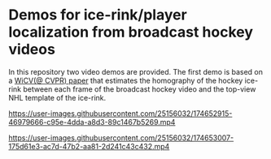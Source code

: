 # Demos for ice-rink/player localization from broadcast hockey videos
In this repository two video demos are provided. The first demo is based on a [WiCV(@ CVPR) paper](
https://doi.org/10.48550/arXiv.2104.10847) that estimates the homography of the hockey ice-rink between 
each frame of the broadcast hockey video and the top-view NHL template of the ice-rink.


https://user-images.githubusercontent.com/25156032/174652915-46979666-c95e-4dda-a8d3-89c1467b5269.mp4





https://user-images.githubusercontent.com/25156032/174653007-175d61e3-ac7d-47b2-aa81-2d241c43c432.mp4

